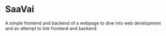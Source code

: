 # SaaVai

A simple frontend and backend of a webpage to dive into web development and an attempt to link frontend and backend.
